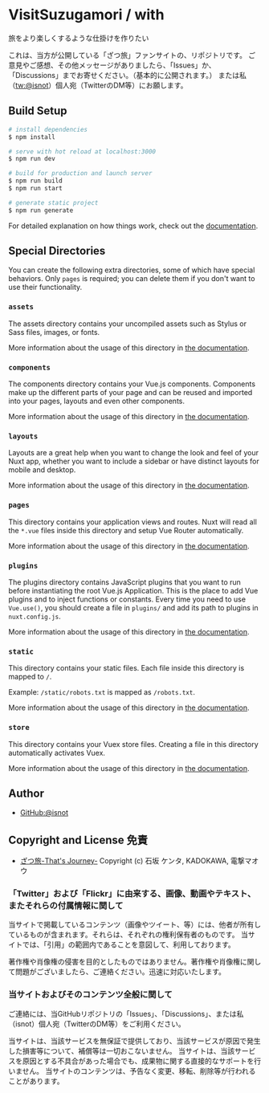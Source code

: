 # VisitSuzugamori / with

旅をより楽しくするような仕掛けを作りたい

これは、当方が公開している「ざつ旅」ファンサイトの、リポジトリです。
ご意見やご感想、その他メッセージがありましたら、「Issues」か、「Discussions」までお寄せください。（基本的に公開されます。）
または私（[tw:@isnot](https://twitter.com/isnot49662340)）個人宛（TwitterのDM等）にお願します。


## Build Setup

```bash
# install dependencies
$ npm install

# serve with hot reload at localhost:3000
$ npm run dev

# build for production and launch server
$ npm run build
$ npm run start

# generate static project
$ npm run generate
```

For detailed explanation on how things work, check out the [documentation](https://nuxtjs.org).

## Special Directories

You can create the following extra directories, some of which have special behaviors. Only `pages` is required; you can delete them if you don't want to use their functionality.

### `assets`

The assets directory contains your uncompiled assets such as Stylus or Sass files, images, or fonts.

More information about the usage of this directory in [the documentation](https://nuxtjs.org/docs/2.x/directory-structure/assets).

### `components`

The components directory contains your Vue.js components. Components make up the different parts of your page and can be reused and imported into your pages, layouts and even other components.

More information about the usage of this directory in [the documentation](https://nuxtjs.org/docs/2.x/directory-structure/components).

### `layouts`

Layouts are a great help when you want to change the look and feel of your Nuxt app, whether you want to include a sidebar or have distinct layouts for mobile and desktop.

More information about the usage of this directory in [the documentation](https://nuxtjs.org/docs/2.x/directory-structure/layouts).


### `pages`

This directory contains your application views and routes. Nuxt will read all the `*.vue` files inside this directory and setup Vue Router automatically.

More information about the usage of this directory in [the documentation](https://nuxtjs.org/docs/2.x/get-started/routing).

### `plugins`

The plugins directory contains JavaScript plugins that you want to run before instantiating the root Vue.js Application. This is the place to add Vue plugins and to inject functions or constants. Every time you need to use `Vue.use()`, you should create a file in `plugins/` and add its path to plugins in `nuxt.config.js`.

More information about the usage of this directory in [the documentation](https://nuxtjs.org/docs/2.x/directory-structure/plugins).

### `static`

This directory contains your static files. Each file inside this directory is mapped to `/`.

Example: `/static/robots.txt` is mapped as `/robots.txt`.

More information about the usage of this directory in [the documentation](https://nuxtjs.org/docs/2.x/directory-structure/static).

### `store`

This directory contains your Vuex store files. Creating a file in this directory automatically activates Vuex.

More information about the usage of this directory in [the documentation](https://nuxtjs.org/docs/2.x/directory-structure/store).



## Author

- [GitHub:@isnot](https://github.com/isnot)

## Copyright and License 免責

- [ざつ旅-That's Journey-](https://www.kadokawa.co.jp/product/search/?sort=0&kw=%E3%81%96%E3%81%A4%E6%97%85) Copyright (c) 石坂 ケンタ, KADOKAWA, 電撃マオウ


### 「Twitter」および「Flickr」に由来する、画像、動画やテキスト、またそれらの付属情報に関して

当サイトで掲載しているコンテンツ（画像やツイート、等）には、他者が所有しているものが含まれます。それらは、それぞれの権利保有者のものです。
当サイトでは、「引用」の範囲内であることを意図して、利用しております。

著作権や肖像権の侵害を目的としたものではありません。著作権や肖像権に関して問題がございましたら、ご連絡ください。迅速に対応いたします。

### 当サイトおよびそのコンテンツ全般に関して

ご連絡には、当GitHubリポジトリの「Issues」、「Discussions」、または私（isnot）個人宛（TwitterのDM等）をご利用ください。

当サイトは、当該サービスを無保証で提供しており、当該サービスが原因で発生した損害等について、補償等は一切おこないません。
当サイトは、当該サービスを原因とする不具合があった場合でも、成果物に関する直接的なサポートを行いません。
当サイトのコンテンツは、予告なく変更、移転、削除等が行われることがあります。
